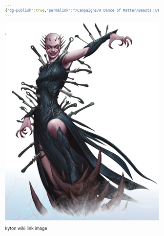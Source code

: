 ```yaml
---
{"dg-publish":true,"permalink":"/Campaigns/A Dance of Matter/Beasts 🐻/Kyton Paramor/"}
---
```


![attachments/Kyton_Paramore.jpg| Kyton_Paramore ](/img/user/attachments/Kyton_Paramore.jpg)

kyton wiki link image
